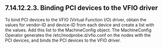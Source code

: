 ## 7.14.12.2.3. Binding PCI devices to the VFIO driver

To bind PCI devices to the VFIO (Virtual Function I/O) driver, obtain the values for vendor-ID and device-ID from each device and create a list with the values. Add this list to the MachineConfig object. The MachineConfig Operator generates the /etc/modprobe.d/vfio.conf on the nodes with the PCI devices, and binds the PCI devices to the VFIO driver.

